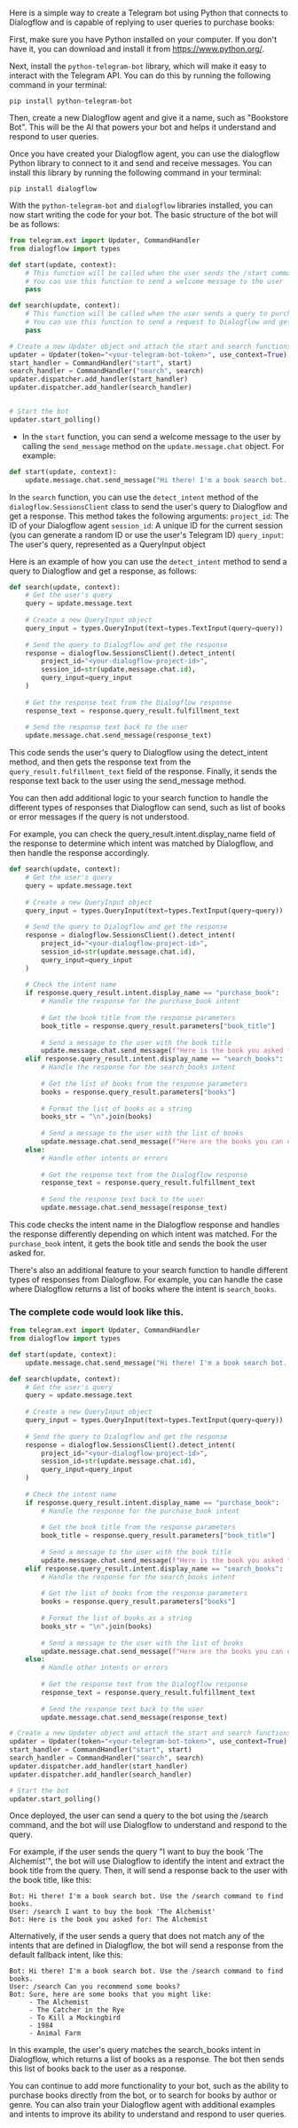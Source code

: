 Here is a simple way to create a Telegram bot using Python that connects to Dialogflow and is capable of replying to user queries to purchase books:

First, make sure you have Python installed on your computer. If you don't have it, you can download and install it from https://www.python.org/.

Next, install the `python-telegram-bot` library, which will make it easy to interact with the Telegram API. You can do this by running the following command in your terminal:

```shell
pip install python-telegram-bot
```

Then, create a new Dialogflow agent and give it a name, such as "Bookstore Bot". This will be the AI that powers your bot and helps it understand and respond to user queries.

Once you have created your Dialogflow agent, you can use the dialogflow Python library to connect to it and send and receive messages. You can install this library by running the following command in your terminal:

```shell
pip install dialogflow
```

With the `python-telegram-bot` and `dialogflow` libraries installed, you can now start writing the code for your bot. The basic structure of the bot will be as follows:

```python
from telegram.ext import Updater, CommandHandler
from dialogflow import types

def start(update, context):
    # This function will be called when the user sends the /start command
    # You can use this function to send a welcome message to the user
    pass

def search(update, context):
    # This function will be called when the user sends a query to purchase a book
    # You can use this function to send a request to Dialogflow and get a response
    pass

# Create a new Updater object and attach the start and search functions as handlers
updater = Updater(token="<your-telegram-bot-token>", use_context=True)
start_handler = CommandHandler("start", start)
search_handler = CommandHandler("search", search)
updater.dispatcher.add_handler(start_handler)
updater.dispatcher.add_handler(search_handler)


# Start the bot
updater.start_polling()
```

- In the `start` function, you can send a welcome message to the user by calling the `send_message` method on the `update.message.chat` object. For example:

```python
def start(update, context):
    update.message.chat.send_message("Hi there! I'm a book search bot. Use the /search command to find books.")
```

In the `search` function, you can use the `detect_intent` method of the `dialogflow.SessionsClient` class to send the user's query to Dialogflow and get a response. This method takes the following arguments:
`project_id`: The ID of your Dialogflow agent
`session_id`: A unique ID for the current session (you can generate a random ID or use the user's Telegram ID)
`query_input`: The user's query, represented as a QueryInput object

Here is an example of how you can use the `detect_intent` method to send a query to Dialogflow and get a response, as follows:

```python
def search(update, context):
    # Get the user's query
    query = update.message.text
    
    # Create a new QueryInput object
    query_input = types.QueryInput(text=types.TextInput(query=query))
    
    # Send the query to Dialogflow and get the response
    response = dialogflow.SessionsClient().detect_intent(
        project_id="<your-dialogflow-project-id>",
        session_id=str(update.message.chat.id),
        query_input=query_input
    )
    
    # Get the response text from the Dialogflow response
    response_text = response.query_result.fulfillment_text
    
    # Send the response text back to the user
    update.message.chat.send_message(response_text)
```

This code sends the user's query to Dialogflow using the detect_intent method, and then gets the response text from the `query_result.fulfillment_text` field of the response. Finally, it sends the response text back to the user using the send_message method.

You can then add additional logic to your search function to handle the different types of responses that Dialogflow can send, such as list of books or error messages if the query is not understood.

For example, you can check the query_result.intent.display_name field of the response to determine which intent was matched by Dialogflow, and then handle the response accordingly.

```python
def search(update, context):
    # Get the user's query
    query = update.message.text
    
    # Create a new QueryInput object
    query_input = types.QueryInput(text=types.TextInput(query=query))
    
    # Send the query to Dialogflow and get the response
    response = dialogflow.SessionsClient().detect_intent(
        project_id="<your-dialogflow-project-id>",
        session_id=str(update.message.chat.id),
        query_input=query_input
    )
    
    # Check the intent name
    if response.query_result.intent.display_name == "purchase_book":
        # Handle the response for the purchase_book intent
        
        # Get the book title from the response parameters
        book_title = response.query_result.parameters["book_title"]
        
        # Send a message to the user with the book title
        update.message.chat.send_message(f"Here is the book you asked for: {book_title}")
    elif response.query_result.intent.display_name == "search_books":
        # Handle the response for the search_books intent
        
        # Get the list of books from the response parameters
        books = response.query_result.parameters["books"]
        
        # Format the list of books as a string
        books_str = "\n".join(books)
        
        # Send a message to the user with the list of books
        update.message.chat.send_message(f"Here are the books you can choose from:\n{books_str}")
    else:
        # Handle other intents or errors
        
        # Get the response text from the Dialogflow response
        response_text = response.query_result.fulfillment_text
        
        # Send the response text back to the user
        update.message.chat.send_message(response_text)
```

This code checks the intent name in the Dialogflow response and handles the response differently depending on which intent was matched. For the `purchase_book` intent, it gets the book title and sends the book the user asked for.

There's also an additional feature to your search function to handle different types of responses from Dialogflow. For example, you can handle the case where Dialogflow returns a list of books where the intent is `search_books`.

### The complete code would look like this.

```python
from telegram.ext import Updater, CommandHandler
from dialogflow import types

def start(update, context):
    update.message.chat.send_message("Hi there! I'm a book search bot. Use the /search command to find books.")

def search(update, context):
    # Get the user's query
    query = update.message.text
    
    # Create a new QueryInput object
    query_input = types.QueryInput(text=types.TextInput(query=query))
    
    # Send the query to Dialogflow and get the response
    response = dialogflow.SessionsClient().detect_intent(
        project_id="<your-dialogflow-project-id>",
        session_id=str(update.message.chat.id),
        query_input=query_input
    )
    
    # Check the intent name
    if response.query_result.intent.display_name == "purchase_book":
        # Handle the response for the purchase_book intent
        
        # Get the book title from the response parameters
        book_title = response.query_result.parameters["book_title"]
        
        # Send a message to the user with the book title
        update.message.chat.send_message(f"Here is the book you asked for: {book_title}")
    elif response.query_result.intent.display_name == "search_books":
        # Handle the response for the search_books intent
        
        # Get the list of books from the response parameters
        books = response.query_result.parameters["books"]
        
        # Format the list of books as a string
        books_str = "\n".join(books)
        
        # Send a message to the user with the list of books
        update.message.chat.send_message(f"Here are the books you can choose from:\n{books_str}")
    else:
        # Handle other intents or errors
        
        # Get the response text from the Dialogflow response
        response_text = response.query_result.fulfillment_text
        
        # Send the response text back to the user
        update.message.chat.send_message(response_text)

# Create a new Updater object and attach the start and search functions as handlers
updater = Updater(token="<your-telegram-bot-token>", use_context=True)
start_handler = CommandHandler("start", start)
search_handler = CommandHandler("search", search)
updater.dispatcher.add_handler(start_handler)
updater.dispatcher.add_handler(search_handler)

# Start the bot
updater.start_polling()
```

Once deployed, the user can send a query to the bot using the /search command, and the bot will use Dialogflow to understand and respond to the query.

For example, if the user sends the query "I want to buy the book 'The Alchemist'", the bot will use Dialogflow to identify the intent and extract the book title from the query. Then, it will send a response back to the user with the book title, like this:

```text
Bot: Hi there! I'm a book search bot. Use the /search command to find books.
User: /search I want to buy the book 'The Alchemist'
Bot: Here is the book you asked for: The Alchemist
```

Alternatively, if the user sends a query that does not match any of the intents that are defined in Dialogflow, the bot will send a response from the default fallback intent, like this:

```text
Bot: Hi there! I'm a book search bot. Use the /search command to find books.
User: /search Can you recommend some books?
Bot: Sure, here are some books that you might like:
     - The Alchemist
     - The Catcher in the Rye
     - To Kill a Mockingbird
     - 1984
     - Animal Farm
```

In this example, the user's query matches the search_books intent in Dialogflow, which returns a list of books as a response. The bot then sends this list of books back to the user as a response.

You can continue to add more functionality to your bot, such as the ability to purchase books directly from the bot, or to search for books by author or genre. You can also train your Dialogflow agent with additional examples and intents to improve its ability to understand and respond to user queries.





